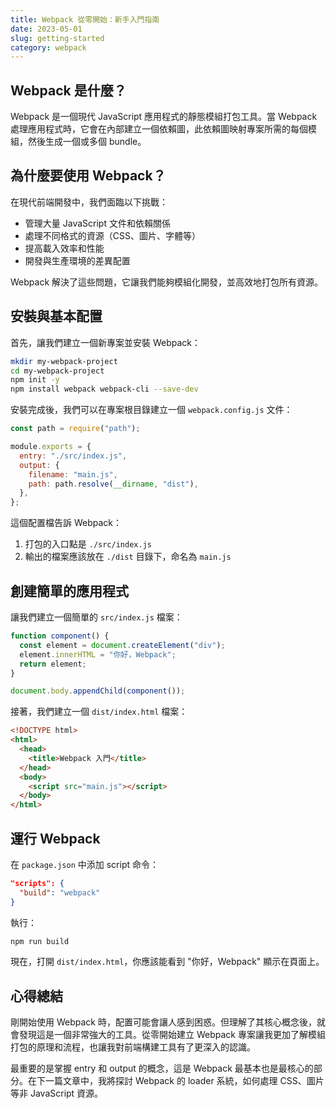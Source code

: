 ```yaml
---
title: Webpack 從零開始：新手入門指南
date: 2023-05-01
slug: getting-started
category: webpack
---
```


## Webpack 是什麼？

Webpack 是一個現代 JavaScript 應用程式的靜態模組打包工具。當 Webpack 處理應用程式時，它會在內部建立一個依賴圖，此依賴圖映射專案所需的每個模組，然後生成一個或多個 bundle。

## 為什麼要使用 Webpack？

在現代前端開發中，我們面臨以下挑戰：

- 管理大量 JavaScript 文件和依賴關係
- 處理不同格式的資源（CSS、圖片、字體等）
- 提高載入效率和性能
- 開發與生產環境的差異配置

Webpack 解決了這些問題，它讓我們能夠模組化開發，並高效地打包所有資源。

## 安裝與基本配置

首先，讓我們建立一個新專案並安裝 Webpack：

```bash
mkdir my-webpack-project
cd my-webpack-project
npm init -y
npm install webpack webpack-cli --save-dev
```

安裝完成後，我們可以在專案根目錄建立一個 `webpack.config.js` 文件：

```javascript
const path = require("path");

module.exports = {
  entry: "./src/index.js",
  output: {
    filename: "main.js",
    path: path.resolve(__dirname, "dist"),
  },
};
```

這個配置檔告訴 Webpack：

1. 打包的入口點是 `./src/index.js`
2. 輸出的檔案應該放在 `./dist` 目錄下，命名為 `main.js`

## 創建簡單的應用程式

讓我們建立一個簡單的 `src/index.js` 檔案：

```javascript
function component() {
  const element = document.createElement("div");
  element.innerHTML = "你好，Webpack";
  return element;
}

document.body.appendChild(component());
```

接著，我們建立一個 `dist/index.html` 檔案：

```html
<!DOCTYPE html>
<html>
  <head>
    <title>Webpack 入門</title>
  </head>
  <body>
    <script src="main.js"></script>
  </body>
</html>
```

## 運行 Webpack

在 `package.json` 中添加 script 命令：

```json
"scripts": {
  "build": "webpack"
}
```

執行：

```bash
npm run build
```

現在，打開 `dist/index.html`，你應該能看到 "你好，Webpack" 顯示在頁面上。

## 心得總結

剛開始使用 Webpack 時，配置可能會讓人感到困惑。但理解了其核心概念後，就會發現這是一個非常強大的工具。從零開始建立 Webpack 專案讓我更加了解模組打包的原理和流程，也讓我對前端構建工具有了更深入的認識。

最重要的是掌握 entry 和 output 的概念，這是 Webpack 最基本也是最核心的部分。在下一篇文章中，我將探討 Webpack 的 loader 系統，如何處理 CSS、圖片等非 JavaScript 資源。
